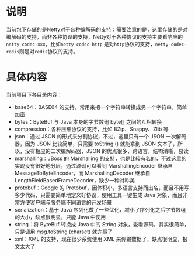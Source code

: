# 说明

当前包下存储的是Netty对于各种编解码的支持；需要注意的是，这里存储的是对编解码的支持，而非各种协议的支持，Netty对于各种协议的支持主要看响应的`netty-codec-xxx`，比如`netty-codec-http`
是对`http`协议的支持，`netty-codec-redis`则是对`redis`协议的支持。

# 具体内容

当前项目下各目录内容：

* base64：BASE64 的支持，常用来把一个字符串转换成另一个字符串，简单加密
* bytes：ByteBuf 与 Java 本身的字节数组 byte[] 之间的互相转换
* compression：各种压缩协议的支持，比如 BZip、Snappy、Zlib 等
* json：通过 JSON 的形式来分割协议，不过，这里只有一个 JSON 一次解码器，因为 JSON 比较简单，只需要 toString () 就能拿到 JSON 文本了，所以，没有相应的二次编解码器，JSON
  的优点很多，跨语言，结构清晰，易读
* marshalling：JBoss 的 Marshalling 的支持，也是比较有名的，不过这里的实现没有很好地分层，通过源码可以看到 MarshallingEncoder 继承自 MessageToByteEncoder，而
  MarshallingDecoder 继承自 LengthFieldBasedFrameDecoder，缺少一种对称美
* protobuf：Google 的 Protobuf，因体积小，多语言支持而出名，而且不用写多少代码，只需要简单地定义好协议，使用工具一键生成 Java 对象，而且非常方便客户端与服务端不同语言的开发场景
* serialization：基于 Java 序列化做了一些优化，减小了序列化之后字节数组的大小，缺点很明显，只能 Java 中使用
* string：将 ByteBuf 转换成 Java 中的 String 对象，查看源码，其实很简单，只是调用 msg.toString (charset) 就完事了
* xml：XML 的支持，现在很少系统使用 XML 来传输数据了，缺点很明显，报文太大了